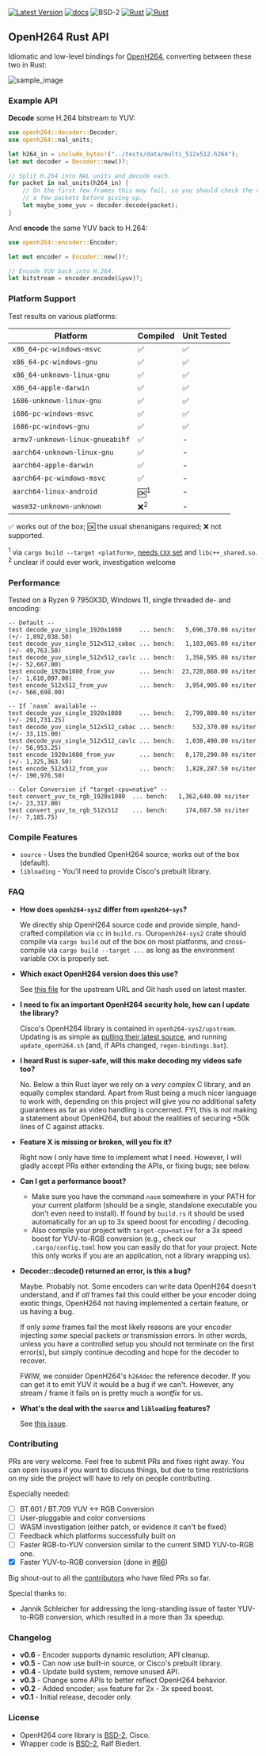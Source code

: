 
[![Latest Version]][crates.io]
[![docs]][docs.rs]
![BSD-2]
[![Rust](https://img.shields.io/badge/rust-1.65%2B-blue.svg?maxAge=3600)](https://github.com/ralfbiedert/openh264-rust)
[![Rust](https://github.com/ralfbiedert/openh264-rust/actions/workflows/rust.yml/badge.svg)](https://github.com/ralfbiedert/openh264-rust/actions/workflows/rust.yml)

## OpenH264 Rust API

Idiomatic and low-level bindings for [OpenH264](https://github.com/cisco/openh264), converting between these two in Rust:

![sample_image](https://media.githubusercontent.com/media/ralfbiedert/openh264-rs/master/gfx/title3.jpg)


### Example API

**Decode** some H.264 bitstream to YUV:
```rust
use openh264::decoder::Decoder;
use openh264::nal_units;

let h264_in = include_bytes!("../tests/data/multi_512x512.h264");
let mut decoder = Decoder::new()?;

// Split H.264 into NAL units and decode each.
for packet in nal_units(h264_in) {
    // On the first few frames this may fail, so you should check the result
    // a few packets before giving up.
    let maybe_some_yuv = decoder.decode(packet);
}
```


And **encode** the same YUV back to H.264:
```rust
use openh264::encoder::Encoder;

let mut encoder = Encoder::new()?;

// Encode YUV back into H.264.
let bitstream = encoder.encode(&yuv)?;
```

### Platform Support

Test results on various platforms:

| Platform | Compiled | Unit Tested |
| --- | --- | --- |
| `x86_64-pc-windows-msvc` | ✅ | ✅ |
| `x86_64-pc-windows-gnu` | ✅ | ✅ |
| `x86_64-unknown-linux-gnu` | ✅ | ✅ |
| `x86_64-apple-darwin` | ✅ | ✅ |
| `i686-unknown-linux-gnu` | ✅ | ✅ |
| `i686-pc-windows-msvc` | ✅ | ✅ |
| `i686-pc-windows-gnu` | ✅ | ✅ |
| `armv7-unknown-linux-gnueabihf` | ✅ | - |
| `aarch64-unknown-linux-gnu` | ✅ | - |
| `aarch64-apple-darwin` | ✅ | - |
| `aarch64-pc-windows-msvc` | ✅ | - |
| `aarch64-linux-android` | 🆗<sup>1</sup>  | - |
| `wasm32-unknown-unknown` | ❌<sup>2</sup> | - |

✅ works out of the box;
🆗 the usual shenanigans required;
❌ not supported.

<sup>1</sup> via `cargo build --target <platform>`, [needs `CXX` set](https://cheats.rs/#cross-compilation) and `libc++_shared.so`. <br/>
<sup>2</sup> unclear if could ever work, investigation welcome


### Performance

Tested on a Ryzen 9 7950X3D, Windows 11, single threaded de- and encoding:

```
-- Default --
test decode_yuv_single_1920x1080     ... bench:   5,696,370.00 ns/iter (+/- 1,892,038.50)
test decode_yuv_single_512x512_cabac ... bench:   1,103,065.00 ns/iter (+/- 49,763.50)
test decode_yuv_single_512x512_cavlc ... bench:   1,358,595.00 ns/iter (+/- 52,667.00)
test encode_1920x1080_from_yuv       ... bench:  23,720,860.00 ns/iter (+/- 1,610,097.00)
test encode_512x512_from_yuv         ... bench:   3,954,905.00 ns/iter (+/- 566,698.00)

-- If `nasm` available --
test decode_yuv_single_1920x1080     ... bench:   2,799,800.00 ns/iter (+/- 291,731.25)
test decode_yuv_single_512x512_cabac ... bench:     532,370.00 ns/iter (+/- 33,115.00)
test decode_yuv_single_512x512_cavlc ... bench:   1,038,490.00 ns/iter (+/- 56,953.25)
test encode_1920x1080_from_yuv       ... bench:   8,178,290.00 ns/iter (+/- 1,325,363.50)
test encode_512x512_from_yuv         ... bench:   1,828,287.50 ns/iter (+/- 190,976.50)

-- Color Conversion if "target-cpu=native" --
test convert_yuv_to_rgb_1920x1080  ... bench:   1,362,640.00 ns/iter (+/- 23,317.00)
test convert_yuv_to_rgb_512x512    ... bench:     174,687.50 ns/iter (+/- 7,185.75)
```

### Compile Features

- `source` - Uses the bundled OpenH264 source; works out of the box (default).
- `libloading` - You'll need to provide Cisco's prebuilt library.


### FAQ

- **How does `openh264-sys2` differ from `openh264-sys`?**

  We directly ship OpenH264 source code and provide simple, hand-crafted compilation via `cc` in `build.rs`. Our`openh264-sys2` crate should compile via `cargo build` out of the box on most platforms, and cross-compile via `cargo build --target ...` as
  long as the environment variable `CXX` is properly set.

- **Which exact OpenH264 version does this use?**

  See [this file](https://github.com/ralfbiedert/openh264-rust/tree/master/openh264-sys2/upstream/VERSION) for the upstream URL and Git hash used on latest master.

- **I need to fix an important OpenH264 security hole, how can I update the library?**

  Cisco's OpenH264 library is contained in `openh264-sys2/upstream`. Updating is as simple as [pulling their latest source](https://github.com/cisco/openh264),
  and running `update_openh264.sh` (and, if APIs changed, `regen-bindings.bat`).


- **I heard Rust is super-safe, will this make decoding my videos safe too?**

  No. Below a thin Rust layer we rely on a _very complex_ C library, and an equally complex standard. Apart from Rust being a
  much nicer language to work with, depending on this  project will give you _no_ additional safety guarantees as far as video
  handling is concerned. FYI, this is _not_ making a statement about OpenH264, but about the realities of securing +50k lines
  of C against attacks.


- **Feature X is missing or broken, will you fix it?**

  Right now I only have time to implement what I need. However, I will gladly accept PRs either extending the APIs, or fixing bugs; see below.


- **Can I get a performance boost?**

  - Make sure you have the command `nasm` somewhere in your PATH for your current platform (should be a single, standalone
    executable you don't even need to install). If found by `build.rs` it should be used automatically for an up to 3x speed
    boost for encoding / decoding.
  - Also compile your project with `target-cpu=native` for a 3x speed boost for YUV-to-RGB conversion (e.g., check
    our `.cargo/config.toml` how you can easily do that for your project. Note this only works if you are an application,
    not a library wrapping us).


- **Decoder::decode() returned an error, is this a bug?**

  Maybe. Probably not. Some encoders can write data OpenH264 doesn't understand, and if _all_ frames fail this could either
  be your encoder doing exotic things, OpenH264 not having implemented a certain feature, or
  us having a bug.

  If only _some_ frames fail the most likely reasons are your encoder injecting _some_ special
  packets or transmission errors. In other words, unless you have a controlled setup you should not terminate on
  the first error(s), but simply continue decoding and hope for the decoder to recover.

  FWIW, we consider OpenH264's `h264dec` the reference decoder. If you can get it to emit YUV it would be a bug
  if we can't. However, any stream / frame it fails on is pretty much a _wontfix_ for us.


- **What's the deal with the `source` and `libloading` features?**

  See [this issue](https://github.com/ralfbiedert/openh264-rs/issues/43).


### Contributing

PRs are very welcome. Feel free to submit PRs and fixes right away. You can open issues if you want to discuss things, but due to time restrictions on my side the project will have to rely on people contributing.

Especially needed:

- [ ] BT.601 / BT.709 YUV <-> RGB Conversion
- [ ] User-pluggable and color conversions
- [ ] WASM investigation (either patch, or evidence it can't be fixed)
- [ ] Feedback which platforms successfully built on
- [ ] Faster RGB-to-YUV conversion similar to the current SIMD YUV-to-RGB one.
- [x] Faster YUV-to-RGB conversion (done in [#66](https://github.com/ralfbiedert/openh264-rs/pull/66))

Big shout-out to all the [contributors](https://github.com/ralfbiedert/openh264-rs/graphs/contributors) who have filed
PRs so far.

Special thanks to:

- Jannik Schleicher for addressing the long-standing issue of faster YUV-to-RGB conversion, which resulted in a more than 3x speedup.


### Changelog

- **v0.6** - Encoder supports dynamic resolution; API cleanup.
- **v0.5** - Can now use built-in source, or Cisco's prebuilt library.
- **v0.4** - Update build system, remove unused API.
- **v0.3** - Change some APIs to better reflect OpenH264 behavior.
- **v0.2** - Added encoder; `asm` feature for 2x - 3x speed boost.
- **v0.1** - Initial release, decoder only.

### License

- OpenH264 core library is [BSD-2](openh264-sys2/upstream/LICENSE), Cisco.
- Wrapper code is [BSD-2](https://opensource.org/licenses/BSD-2-Clause), Ralf Biedert.

[Latest Version]: https://img.shields.io/crates/v/openh264.svg
[crates.io]: https://crates.io/crates/openh264
[BSD-2]: https://img.shields.io/badge/license-BSD2-blue.svg
[docs]: https://docs.rs/openh264/badge.svg
[docs.rs]: https://docs.rs/openh264/
